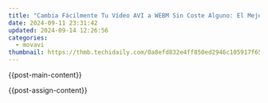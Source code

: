 ```yaml
---
title: "Cambia Fácilmente Tu Vídeo AVI a WEBM Sin Coste Alguno: El Mejor Convertidor en Línea De Movavi Para Una Experiencia Perfecta"
date: 2024-09-11 23:31:42
updated: 2024-09-14 12:26:56
categories:
  - movavi
thumbnail: https://thmb.techidaily.com/0a8efd832e4ff850ed2946c105917f658a3e5ec7d74782a26831b6d30a49981c.jpg
---
```


{{post-main-content}}

<ins class="adsbygoogle"
     style="display:block"
     data-ad-format="autorelaxed"
     data-ad-client="ca-pub-7571918770474297"
     data-ad-slot="1223367746"></ins>

{{post-assign-content}}

<ins class="adsbygoogle"
     style="display:block"
     data-ad-client="ca-pub-7571918770474297"
     data-ad-slot="8358498916"
     data-ad-format="auto"
     data-full-width-responsive="true"></ins>
